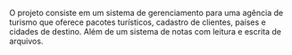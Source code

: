 O projeto consiste em um sistema de gerenciamento para uma agência de turismo que oferece pacotes turísticos, cadastro de clientes, países e cidades de destino. Além de um sistema de notas com leitura e escrita de arquivos.
